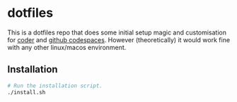 # dotfiles

This is a dotfiles repo that does some initial setup magic and customisation for [coder](https://github.com/coder/coder) and [github codespaces](https://github.com/features/codespaces). However (theoretically) it would work fine with any other linux/macos environment.

## Installation

```sh
# Run the installation script.
./install.sh
```